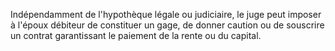  
 Indépendamment de l'hypothèque légale ou judiciaire, le juge peut imposer à l'époux débiteur de constituer un gage, de donner caution ou de souscrire un contrat garantissant le paiement de la rente ou du capital.  

  
